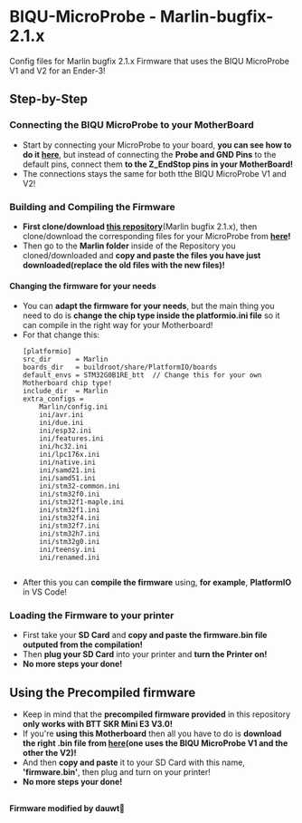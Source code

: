 # BIQU-MicroProbe - Marlin-bugfix-2.1.x
Config files for Marlin bugfix 2.1.x Firmware that uses the BIQU MicroProbe V1 and V2 for an Ender-3!

## Step-by-Step
### Connecting the BIQU MicroProbe to your MotherBoard
* Start by connecting your MicroProbe to your board, **you can see how to do it [here](https://github.com/bigtreetech/MicroProbe/blob/master/MicroProbe%20V2%20User%20Manual_20240330.pdf)**, but instead of connecting the **Probe and GND Pins** to the default pins, connect them **to the Z_EndStop pins in your MotherBoard!**
* The connections stays the same for both tthe BIQU MicroProbe V1 and V2!

### Building and Compiling the Firmware
* **First clone/download [this repository](https://github.com/MarlinFirmware/Marlin/tree/bugfix-2.1.x)**(Marlin bugfix 2.1.x), then clone/download the corresponding files for your MicroProbe from **[here](config)!**
* Then go to the **Marlin folder** inside of the Repository you cloned/downloaded and **copy and paste the files you have just downloaded(replace the old files with the new files)!**
#### Changing the firmware for your needs
* You can **adapt the firmware for your needs**, but the main thing you need to do is **change the chip type inside the platformio.ini file** so it can compile in the right way for your Motherboard!
* For that change this:
    ```
    [platformio]
    src_dir      = Marlin
    boards_dir   = buildroot/share/PlatformIO/boards
    default_envs = STM32G0B1RE_btt  // Change this for your own Motherboard chip type!
    include_dir  = Marlin
    extra_configs =
        Marlin/config.ini
        ini/avr.ini
        ini/due.ini
        ini/esp32.ini
        ini/features.ini
        ini/hc32.ini
        ini/lpc176x.ini
        ini/native.ini
        ini/samd21.ini
        ini/samd51.ini
        ini/stm32-common.ini
        ini/stm32f0.ini
        ini/stm32f1-maple.ini
        ini/stm32f1.ini
        ini/stm32f4.ini
        ini/stm32f7.ini
        ini/stm32h7.ini
        ini/stm32g0.ini
        ini/teensy.ini
        ini/renamed.ini
        
* After this you can **compile the firmware** using, **for example**, **PlatformIO** in VS Code!

### Loading the Firmware to your printer
* First take your **SD Card** and **copy and paste the firmware.bin file outputed from the compilation!**
* Then **plug your SD Card** into your printer and **turn the Printer on!**
* **No more steps your done!**

## Using the Precompiled firmware
* Keep in mind that the **precompiled firmware provided** in this repository **only works with BTT SKR Mini E3 V3.0!**
* If you're **using this Motherboard** then all you have to do is **download the right .bin file from [here](bin)(one uses the BIQU MicroProbe V1 and the other the V2)!**
* And then **copy and paste** it to your SD Card with this name, **'firmware.bin'**, then plug and turn on your printer! 
* **No more steps your done!**

## 
**Firmware modified by dauwt**🥸
